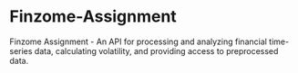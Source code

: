# Finzome-Assignment
Finzome Assignment - An API for processing and analyzing financial time-series data, calculating volatility, and providing access to preprocessed data.
